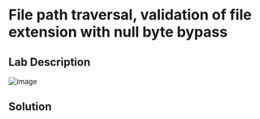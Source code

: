 # File path traversal, validation of file extension with null byte bypass

## Lab Description
![image](https://github.com/KVNuhman/Web-Security-Lab/assets/46161259/7d4a7b83-06bb-4a13-b714-c48b9150775b)

## Solution
